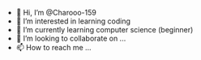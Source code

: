 - 👋 Hi, I’m @Charooo-159
- 👀 I’m interested in learning coding 
- 🌱 I’m currently learning computer science (beginner)
- 💞️ I’m looking to collaborate on ...
- 📫 How to reach me ...

<!---
Charooo-159/Charooo-159 is a ✨ special ✨ repository because its `README.md` (this file) appears on your GitHub profile.
You can click the Preview link to take a look at your changes.
--->
